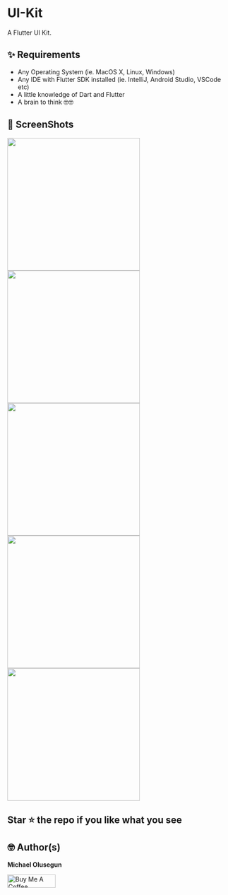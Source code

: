 # UI-Kit
A Flutter UI Kit.

## ✨ Requirements
* Any Operating System (ie. MacOS X, Linux, Windows)
* Any IDE with Flutter SDK installed (ie. IntelliJ, Android Studio, VSCode etc)
* A little knowledge of Dart and Flutter
* A brain to think 🤓🤓



## 📸 ScreenShots

<img src="screenshots/login.png" width="300"/> <img src="screenshots/signin.png" width="300"/>
<img src="screenshots/conversation.png" width="300"/> <img src="screenshots/event.png" width="300"/>
<img src="screenshots/details.png" width="300"/>

## Star ⭐ the repo if you like what you see


## 🤓 Author(s)
**Michael Olusegun**


<a href="https://www.buymeacoffee.com/mikkyboy357" target="_blank"><img src="https://cdn.buymeacoffee.com/buttons/v2/arial-yellow.png" alt="Buy Me A Coffee" style="height: 30px !important;width: 109px !important;" ></a>
